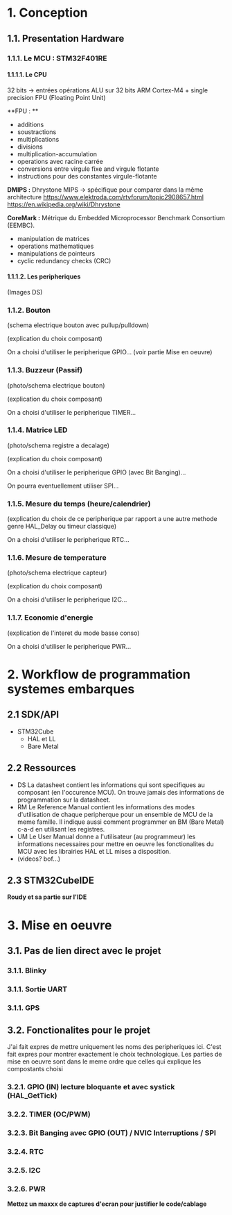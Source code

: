 # 1. Conception
## 1.1. Presentation Hardware
### 1.1.1. Le MCU : STM32F401RE
#### 1.1.1.1. Le CPU
32 bits -> entrées opérations ALU sur 32 bits
ARM Cortex-M4 + single precision FPU (Floating Point Unit)

**FPU : **

- additions
- soustractions
- multiplications
- divisions
- multiplication-accumulation
- operations avec racine carrée
- conversions entre virgule fixe and virgule flotante
- instructions pour des constantes virgule-flotante

**DMIPS :** Dhrystone MIPS -> spécifique pour comparer dans la même architecture
    https://www.elektroda.com/rtvforum/topic2908657.html
    https://en.wikipedia.org/wiki/Dhrystone

**CoreMark :** Métrique du Embedded Microprocessor Benchmark Consortium (EEMBC).

- manipulation de matrices
- operations mathematiques
- manipulations de pointeurs
- cyclic redundancy checks (CRC)

#### 1.1.1.2. Les peripheriques

(Images DS)

### 1.1.2. Bouton
(schema electrique bouton avec pullup/pulldown)

(explication du choix composant)

On a choisi d'utiliser le peripherique GPIO... (voir partie Mise en oeuvre)

### 1.1.3. Buzzeur (Passif)
(photo/schema electrique bouton)

(explication du choix composant)

On a choisi d'utiliser le peripherique TIMER...
    
### 1.1.4. Matrice LED
(photo/schema registre a decalage)

(explication du choix composant)

On a choisi d'utiliser le peripherique GPIO (avec Bit Banging)...

On pourra eventuellement utiliser SPI...

### 1.1.5. Mesure du temps (heure/calendrier)
(explication du choix de ce peripherique par rapport a une autre methode genre HAL_Delay ou timeur classique)

On a choisi d'utiliser le peripherique RTC...

### 1.1.6. Mesure de temperature
(photo/schema electrique capteur)

(explication du choix composant)

On a choisi d'utiliser le peripherique I2C...

### 1.1.7. Economie d'energie
(explication de l'interet du mode basse conso)

On a choisi d'utiliser le peripherique PWR...

# 2. Workflow de programmation systemes embarques
## 2.1 SDK/API
- STM32Cube
    - HAL et LL
    - Bare Metal

## 2.2 Ressources 
- DS 
La datasheet contient les informations qui sont specifiques au composant (en l'occurence MCU).
On trouve jamais des informations de programmation sur la datasheet.
- RM 
Le Reference Manual contient les informations des modes d'utilisation de chaque peripherque pour un ensemble de MCU de la meme famille. Il indique aussi comment programmer en BM (Bare Metal) c-a-d en utilisant les registres.
- UM
Le User Manual donne a l'utilisateur (au programmeur) les informations necessaires pour mettre en oeuvre les fonctionalites du MCU avec les librairies HAL et LL mises a disposition.
- (videos? bof...)

## 2.3 STM32CubeIDE
**Roudy et sa partie sur l'IDE**

# 3. Mise en oeuvre
## 3.1. Pas de lien direct avec le projet
### 3.1.1. Blinky
### 3.1.1. Sortie UART
### 3.1.1. GPS

## 3.2. Fonctionalites **pour le projet**
J'ai fait expres de mettre uniquement les noms des peripheriques ici.
C'est fait expres pour montrer exactement le choix technologique.
Les parties de mise en oeuvre sont dans le meme ordre que celles qui explique les compostants choisi

### 3.2.1. GPIO (IN) lecture bloquante et avec systick (HAL_GetTick)
### 3.2.2. TIMER (OC/PWM)
### 3.2.3. Bit Banging avec GPIO (OUT) / NVIC Interruptions / SPI
### 3.2.4. RTC
### 3.2.5. I2C
### 3.2.6. PWR

**Mettez un maxxx de captures d'ecran pour justifier le code/cablage**
